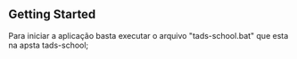 ## Getting Started

Para iniciar a aplicação basta executar o arquivo "tads-school.bat" que esta na apsta tads-school;
